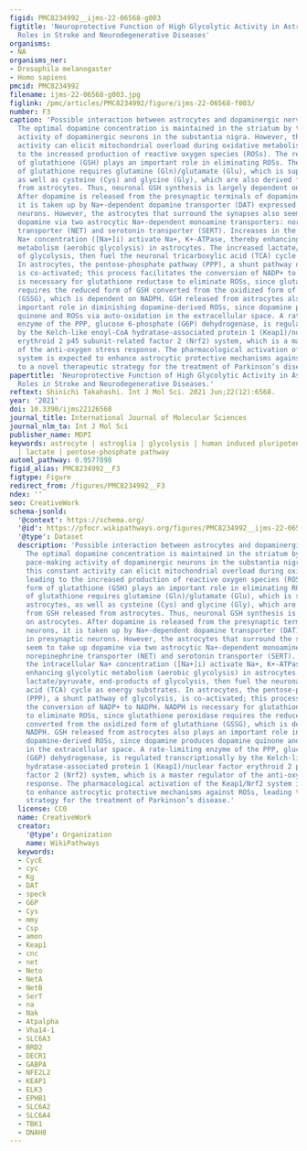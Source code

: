 ```yaml
---
figid: PMC8234992__ijms-22-06568-g003
figtitle: 'Neuroprotective Function of High Glycolytic Activity in Astrocytes: Common
  Roles in Stroke and Neurodegenerative Diseases'
organisms:
- NA
organisms_ner:
- Drosophila melanogaster
- Homo sapiens
pmcid: PMC8234992
filename: ijms-22-06568-g003.jpg
figlink: /pmc/articles/PMC8234992/figure/ijms-22-06568-f003/
number: F3
caption: 'Possible interaction between astrocytes and dopaminergic nerve terminals.
  The optimal dopamine concentration is maintained in the striatum by the 2–4-Hz pace-making
  activity of dopaminergic neurons in the substantia nigra. However, this constant
  activity can elicit mitochondrial overload during oxidative metabolism, leading
  to the increased production of reactive oxygen species (ROSs). The reduced form
  of glutathione (GSH) plays an important role in eliminating ROSs. The synthesis
  of glutathione requires glutamine (Gln)/glutamate (Glu), which is supplied by astrocytes,
  as well as cysteine (Cys) and glycine (Gly), which are also derived from GSH released
  from astrocytes. Thus, neuronal GSH synthesis is largely dependent on astrocytes.
  After dopamine is released from the presynaptic terminals of dopaminergic neurons,
  it is taken up by Na+-dependent dopamine transporter (DAT) expressed in presynaptic
  neurons. However, the astrocytes that surround the synapses also seem to take up
  dopamine via two astrocytic Na+-dependent monoamine transporters: norepinephrine
  transporter (NET) and serotonin transporter (SERT). Increases in the intracellular
  Na+ concentration ([Na+]i) activate Na+, K+-ATPase, thereby enhancing glycolytic
  metabolism (aerobic glycolysis) in astrocytes. The increased lactate/pyruvate, end-products
  of glycolysis, then fuel the neuronal tricarboxylic acid (TCA) cycle as energy substrates.
  In astrocytes, the pentose-phosphate pathway (PPP), a shunt pathway of glycolysis,
  is co-activated; this process facilitates the conversion of NADP+ to NADPH. NADPH
  is necessary for glutathione reductase to eliminate ROSs, since glutathione peroxidase
  requires the reduced form of GSH converted from the oxidized form of glutathione
  (GSSG), which is dependent on NADPH. GSH released from astrocytes also plays an
  important role in diminishing dopamine-derived ROSs, since dopamine produces dopamine
  quinone and ROSs via auto-oxidation in the extracellular space. A rate-limiting
  enzyme of the PPP, glucose 6-phosphate (G6P) dehydrogenase, is regulated transcriptionally
  by the Kelch-like enoyl-CoA hydratase-associated protein 1 (Keap1)/nuclear factor
  erythroid 2 p45 subunit-related factor 2 (Nrf2) system, which is a master regulator
  of the anti-oxygen stress response. The pharmacological activation of the Keap1/Nrf2
  system is expected to enhance astrocytic protective mechanisms against ROSs, leading
  to a novel therapeutic strategy for the treatment of Parkinson’s disease.'
papertitle: 'Neuroprotective Function of High Glycolytic Activity in Astrocytes: Common
  Roles in Stroke and Neurodegenerative Diseases.'
reftext: Shinichi Takahashi. Int J Mol Sci. 2021 Jun;22(12):6568.
year: '2021'
doi: 10.3390/ijms22126568
journal_title: International Journal of Molecular Sciences
journal_nlm_ta: Int J Mol Sci
publisher_name: MDPI
keywords: astrocyte | astroglia | glycolysis | human induced pluripotent stem cell
  | lactate | pentose-phosphate pathway
automl_pathway: 0.9577898
figid_alias: PMC8234992__F3
figtype: Figure
redirect_from: /figures/PMC8234992__F3
ndex: ''
seo: CreativeWork
schema-jsonld:
  '@context': https://schema.org/
  '@id': https://pfocr.wikipathways.org/figures/PMC8234992__ijms-22-06568-g003.html
  '@type': Dataset
  description: 'Possible interaction between astrocytes and dopaminergic nerve terminals.
    The optimal dopamine concentration is maintained in the striatum by the 2–4-Hz
    pace-making activity of dopaminergic neurons in the substantia nigra. However,
    this constant activity can elicit mitochondrial overload during oxidative metabolism,
    leading to the increased production of reactive oxygen species (ROSs). The reduced
    form of glutathione (GSH) plays an important role in eliminating ROSs. The synthesis
    of glutathione requires glutamine (Gln)/glutamate (Glu), which is supplied by
    astrocytes, as well as cysteine (Cys) and glycine (Gly), which are also derived
    from GSH released from astrocytes. Thus, neuronal GSH synthesis is largely dependent
    on astrocytes. After dopamine is released from the presynaptic terminals of dopaminergic
    neurons, it is taken up by Na+-dependent dopamine transporter (DAT) expressed
    in presynaptic neurons. However, the astrocytes that surround the synapses also
    seem to take up dopamine via two astrocytic Na+-dependent monoamine transporters:
    norepinephrine transporter (NET) and serotonin transporter (SERT). Increases in
    the intracellular Na+ concentration ([Na+]i) activate Na+, K+-ATPase, thereby
    enhancing glycolytic metabolism (aerobic glycolysis) in astrocytes. The increased
    lactate/pyruvate, end-products of glycolysis, then fuel the neuronal tricarboxylic
    acid (TCA) cycle as energy substrates. In astrocytes, the pentose-phosphate pathway
    (PPP), a shunt pathway of glycolysis, is co-activated; this process facilitates
    the conversion of NADP+ to NADPH. NADPH is necessary for glutathione reductase
    to eliminate ROSs, since glutathione peroxidase requires the reduced form of GSH
    converted from the oxidized form of glutathione (GSSG), which is dependent on
    NADPH. GSH released from astrocytes also plays an important role in diminishing
    dopamine-derived ROSs, since dopamine produces dopamine quinone and ROSs via auto-oxidation
    in the extracellular space. A rate-limiting enzyme of the PPP, glucose 6-phosphate
    (G6P) dehydrogenase, is regulated transcriptionally by the Kelch-like enoyl-CoA
    hydratase-associated protein 1 (Keap1)/nuclear factor erythroid 2 p45 subunit-related
    factor 2 (Nrf2) system, which is a master regulator of the anti-oxygen stress
    response. The pharmacological activation of the Keap1/Nrf2 system is expected
    to enhance astrocytic protective mechanisms against ROSs, leading to a novel therapeutic
    strategy for the treatment of Parkinson’s disease.'
  license: CC0
  name: CreativeWork
  creator:
    '@type': Organization
    name: WikiPathways
  keywords:
  - CycE
  - cyc
  - Kg
  - DAT
  - speck
  - G6P
  - Cys
  - mmy
  - Csp
  - amon
  - Keap1
  - cnc
  - net
  - Neto
  - NetA
  - NetB
  - SerT
  - na
  - Nak
  - Atpalpha
  - Vha14-1
  - SLC6A3
  - BRD2
  - DECR1
  - GABPA
  - NFE2L2
  - KEAP1
  - ELK3
  - EPHB1
  - SLC6A2
  - SLC6A4
  - TBK1
  - DNAH8
---
```

